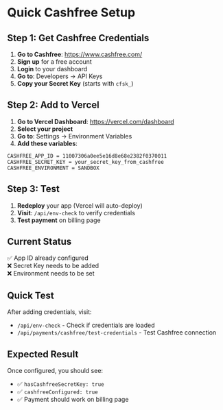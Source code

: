 # Quick Cashfree Setup

## Step 1: Get Cashfree Credentials

1. **Go to Cashfree**: https://www.cashfree.com/
2. **Sign up** for a free account
3. **Login** to your dashboard
4. **Go to**: Developers → API Keys
5. **Copy your Secret Key** (starts with `cfsk_`)

## Step 2: Add to Vercel

1. **Go to Vercel Dashboard**: https://vercel.com/dashboard
2. **Select your project**
3. **Go to**: Settings → Environment Variables
4. **Add these variables**:

```
CASHFREE_APP_ID = 11007306a0ee5e16d8e68e2382f0370011
CASHFREE_SECRET_KEY = your_secret_key_from_cashfree
CASHFREE_ENVIRONMENT = SANDBOX
```

## Step 3: Test

1. **Redeploy** your app (Vercel will auto-deploy)
2. **Visit**: `/api/env-check` to verify credentials
3. **Test payment** on billing page

## Current Status

✅ App ID already configured  
❌ Secret Key needs to be added  
❌ Environment needs to be set  

## Quick Test

After adding credentials, visit:
- `/api/env-check` - Check if credentials are loaded
- `/api/payments/cashfree/test-credentials` - Test Cashfree connection

## Expected Result

Once configured, you should see:
- ✅ `hasCashfreeSecretKey: true`
- ✅ `cashfreeConfigured: true`
- ✅ Payment should work on billing page
